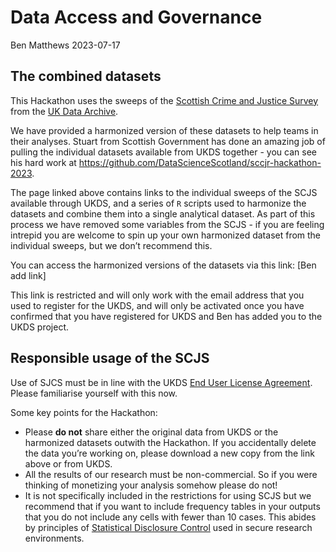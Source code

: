 Data Access and Governance
================
Ben Matthews
2023-07-17

## The combined datasets

This Hackathon uses the sweeps of the [Scottish Crime and Justice Survey](https://www.gov.scot/collections/scottish-crime-and-justice-survey/)
from the [UK Data Archive](https://beta.ukdataservice.ac.uk/datacatalogue/series/series?id=2000046).

We have provided a harmonized version of these datasets to help teams in
their analyses. Stuart from Scottish Government has done an amazing job
of pulling the individual datasets available from UKDS together - you
can see his hard work at
<https://github.com/DataScienceScotland/sccjr-hackathon-2023>.

The page linked above contains links to the individual sweeps of the
SCJS available through UKDS, and a series of `R` scripts used to
harmonize the datasets and combine them into a single analytical
dataset. As part of this process we have removed some variables from the
SCJS - if you are feeling intrepid you are welcome to spin up your own
harmonized dataset from the individual sweeps, but we don’t recommend
this.

You can access the harmonized versions of the datasets via this link:
\[Ben add link\]

This link is restricted and will only work with the email address that
you used to register for the UKDS, and will only be activated once you
have confirmed that you have registered for UKDS and Ben has added you
to the UKDS project.

## Responsible usage of the SCJS

Use of SJCS must be in line with the UKDS [End User License
Agreement](https://ukdataservice.ac.uk/app/uploads/cd137-enduserlicence.pdf).
Please familiarise yourself with this now.

Some key points for the Hackathon:

- Please **do not** share either the original data from UKDS or the
  harmonized datasets outwith the Hackathon. If you accidentally delete
  the data you’re working on, please download a new copy from the link
  above or from UKDS.
- All the results of our research must be non-commercial. So if you were
  thinking of monetizing your analysis somehow please do not!
- It is not specifically included in the restrictions for using SCJS but
  we recommend that if you want to include frequency tables in your
  outputs that you do not include any cells with fewer than 10 cases.
  This abides by principles of [Statistical Disclosure
  Control](https://dam.ukdataservice.ac.uk/media/622521/thf_datareport_aw_web.pdf)
  used in secure research environments.

